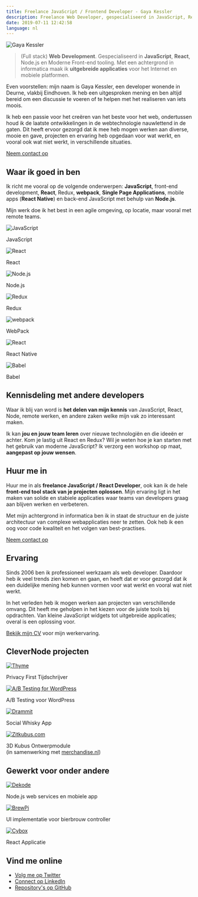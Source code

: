 ```yaml
---
title: Freelance JavaScript / Frontend Developer - Gaya Kessler
description: Freelance Web Developer, gespecialiseerd in JavaScript, React, Node.js, Redux, moderne front-end development.
date: 2019-07-11 12:42:58
language: nl
---
```


<picture class="avatar" alt="Gaya Kessler" title="Gaya Kessler">
    <source srcset="/images/avatar.jp2, /images/avatar@2x.jp2 2x" type="image/jp2"> 
    <source srcset="/images/avatar.jpg, /images/avatar@2x.jpg 2x" type="image/jpg"> 
    <img src="/images/avatar@2x.jpg" alt="Gaya Kessler" title="Gaya Kessler">
</picture>

> (Full stack) **Web Development**. Gespecialiseerd in **JavaScript**, **React**, Node.js en Moderne Front-end tooling. Met een achtergrond in informatica maak ik **uitgebreide applicaties** voor het Internet en mobiele platformen.

Even voorstellen: mijn naam is Gaya Kessler, een developer wonende in Deurne, vlakbij Eindhoven. Ik heb een uitgesproken mening en ben altijd bereid om een discussie te voeren of te helpen met het realiseren van iets moois.

Ik heb een passie voor het creëren van het beste voor het web, ondertussen houd ik de laatste ontwikkelingen in de webtechnologie nauwlettend in de gaten. Dit heeft ervoor gezorgd dat ik mee heb mogen werken aan diverse, mooie en gave, projecten en ervaring heb opgedaan voor wat werkt, en vooral ook wat niet werkt, in verschillende situaties.

<section class="contact-now">
    <a class="contact-now__link" href="#contact">Neem contact op</a>
</section>

## Waar ik goed in ben

Ik richt me vooral op de volgende onderwerpen: **JavaScript**, front-end development, **React**, Redux, **webpack**, **Single Page Applications**, mobile apps (**React Native**) en back-end JavaScript met behulp van **Node.js**.

Mijn werk doe ik het best in een agile omgeving, op locatie, maar vooral met remote teams.

<section class="experience">
    <div class="experience__item">
        <img src="/images/js-logo.svg" alt="JavaScript">
        <p>JavaScript</p>
    </div>
    <div class="experience__item">
        <img src="/images/react-logo.svg" alt="React">
        <p>React</p>
    </div>
    <div class="experience__item">
        <img src="/images/node-logo.svg" alt="Node.js">
        <p>Node.js</p>
    </div>
    <div class="experience__item">
        <img src="/images/redux-logo.svg" alt="Redux">
        <p>Redux</p>
    </div>
    <div class="experience__item">
        <img src="/images/webpack-logo.svg" alt="webpack">
        <p>WebPack</p>
    </div>
    <div class="experience__item">
        <img src="/images/react-logo.svg" alt="React">
        <p>React Native</p>
    </div>
    <div class="experience__item">
        <img src="/images/babel-logo.svg" alt="Babel">
        <p>Babel</p>
    </div>
</section>

## Kennisdeling met andere developers

Waar ik blij van word is **het delen van mijn kennis** van JavaScript, React, Node, remote werken, en andere zaken welke mijn vak zo interessant maken.

Ik kan **jou en jouw team leren** over nieuwe technologiën en die ideeën er achter. Kom je lastig uit React en Redux? Wil je weten hoe je kan starten met het gebruik van moderne JavaScript? Ik verzorg een workshop op maat, **aangepast op jouw wensen**.

## Huur me in

Huur me in als **freelance JavaScript / React Developer**, ook kan ik de hele **front-end tool stack van je projecten oplossen**. Mijn ervaring ligt in het maken van solide en stabiele applicaties waar teams van developers graag aan blijven werken en verbeteren.

Met mijn achtergrond in informatica ben ik in staat de structuur en de juiste architectuur van complexe webapplicaties neer te zetten. Ook heb ik een oog voor code kwaliteit en het volgen van best-practises.

<section class="contact-now">
    <a class="contact-now__link" href="#contact">Neem contact op</a>
</section>

## Ervaring

Sinds 2006 ben ik professioneel werkzaam als web developer. Daardoor heb ik veel trends zien komen en gaan, en heeft dat er voor gezorgd dat ik een duidelijke mening heb kunnen vormen voor wat werkt en vooral wat niet werkt.

In het verleden heb ik mogen werken aan projecten van verschillende omvang. Dit heeft me geholpen in het kiezen voor de juiste tools bij opdrachten. Van kleine JavaScript widgets tot uitgebreide applicaties; overal is een oplossing voor.

[Bekijk mijn CV](https://github.com/Gaya/resume) voor mijn werkervaring.

## CleverNode projecten

<section class="experience">
    <div class="experience__item">
        <a href="https://usethyme.com"><img src="/images/thyme-logo.svg" alt="Thyme"></a>
        <p>Privacy First Tijdschrijver</p>
    </div>
    <div class="experience__item">
        <a href="https://abtestingforwp.com"><img src="/images/ab-testing-for-wp-logo.svg" alt="A/B Testing for WordPress"></a>
        <p>A/B Testing voor WordPress</p>
    </div>
    <div class="experience__item">
        <a href="https://dramm.it"><img src="/images/drammit-logo.svg" alt="Drammit"></a>
        <p>Social Whisky App</p>
    </div>
    <div class="experience__item">
        <a href="https://zitkubus.com"><img src="/images/zitkubus-logo.png" alt="Zitkubus.com"></a>
        <p>3D Kubus Ontwerpmodule<br />(in samenwerking met <a style="display: inline" href="https://merchandise.nl">merchandise.nl</a>)</p>
    </div>
</section>

## Gewerkt voor onder andere

<section class="experience">
    <div class="experience__item">
        <a href="https://dekode.no"><img src="/images/dekode.svg" alt="Dekode"></a>
        <p>Node.js web services en mobiele app</p>
    </div>
    <div class="experience__item">
        <a href="https://www.brewpi.com/"><img src="/images/brewpi-logo.png" alt="BrewPi"></a>
        <p>UI implementatie voor bierbrouw controller</p>
    </div>
    <div class="experience__item">
        <a href="https://www.cybox.nl"><img src="/images/cybox-logo.svg" alt="Cybox"></a>
        <p>React Applicatie</p>
    </div>
</section>

## Vind me online

<ul class="find-online">
    <li>
        <a class="find-me find-me--twitter" href="https://twitter.com/GayaKessler">
            Volg me op Twitter
        </a>
    </li>
    <li>
        <a class="find-me find-me--linkedin" href="https://www.linkedin.com/in/gaya-kessler/">
            Connect op LinkedIn
        </a>
    </li>
    <li>
        <a class="find-me find-me--github" href="https://github.com/Gaya">
            Repository's op GitHub
        </a>
    </li>
</ul>
